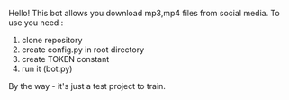 Hello! This bot allows you download mp3,mp4 files from social media. 
To use you need :
1. clone repository
2. create config.py in root directory
3. create TOKEN constant
4. run it (bot.py)

By the way - it's just a test project to train.